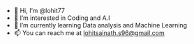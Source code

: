 - 👋 Hi, I’m @lohit77
- 👀 I’m interested in Coding and A.I
- 🌱 I’m currently learning Data analysis and Machine Learning
- 📫 You can reach me at lohitsainath.s96@gmail.com 

<!---
lohit77/lohit77 is a ✨ special ✨ repository because its `README.md` (this file) appears on your GitHub profile.
You can click the Preview link to take a look at your changes.
--->
